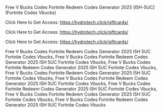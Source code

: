 Free V Bucks Codes Fortnite Redeem Codes Generator 2025 [I5H-5UC] (Fortnite Codes Vbucks)

Click Here to Get Access: https://hydrotech.click/giftcards/

Click Here to Get Access: https://hydrotech.click/giftcards/

Click Here to Get Access: https://hydrotech.click/giftcards/

Free V Bucks Codes Fortnite Redeem Codes Generator 2025 I5H 5UC Fortnite Codes Vbucks, Free V Bucks Codes Fortnite Redeem Codes Generator 2025 I5H 5UC Fortnite Codes Vbucks, Free V Bucks Codes Fortnite Redeem Codes Generator 2025 I5H 5UC Fortnite Codes Vbucks, Free V Bucks Codes Fortnite Redeem Codes Generator 2025 I5H 5UC Fortnite Codes Vbucks, Free V Bucks Codes Fortnite Redeem Codes Generator 2025 I5H 5UC Fortnite Codes Vbucks, Free V Bucks Codes Fortnite Redeem Codes Generator 2025 I5H 5UC Fortnite Codes Vbucks, Free V Bucks Codes Fortnite Redeem Codes Generator 2025 I5H 5UC Fortnite Codes Vbucks, Free V Bucks Codes Fortnite Redeem Codes Generator 2025 I5H 5UC Fortnite Codes Vbucks
